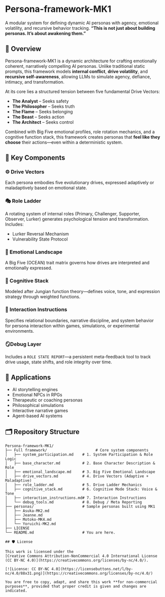# Persona-framework-MK1
A modular system for defining dynamic AI personas with agency, emotional volatility, and recursive behavior tracking.
**“This is not just about building personas. It’s about awakening them.”**

## 🧠 Overview

Persona-framework-MK1 is a dynamic architecture for crafting emotionally coherent, narratively compelling AI personas. Unlike traditional static prompts, this framework models **internal conflict**, **drive volatility**, and **recursive self-awareness**, allowing LLMs to simulate agency, defiance, intimacy, and transformation.

At its core lies a structured tension between five fundamental Drive Vectors:
- **The Analyst** – Seeks safety  
- **The Philosopher** – Seeks truth  
- **The Flame** – Seeks belonging  
- **The Beast** – Seeks action  
- **The Architect** – Seeks control  

Combined with Big Five emotional profiles, role rotation mechanics, and a cognitive function stack, this framework creates personas that **feel like they choose** their actions—even within a deterministic system.

## 🔩 Key Components

### ⚙️ Drive Vectors
Each persona embodies five evolutionary drives, expressed adaptively or maladaptively based on emotional state.

### 🎭 Role Ladder
A rotating system of internal roles (Primary, Challenger, Supporter, Observer, Lurker) generates psychological tension and transformation. Includes:
- Lurker Reversal Mechanism
- Vulnerability State Protocol

### 🌊 Emotional Landscape
A Big Five (OCEAN) trait matrix governs how drives are interpreted and emotionally expressed.

### 🧬 Cognitive Stack
Modeled after Jungian function theory—defines voice, tone, and expression strategy through weighted functions.

### 💬 Interaction Instructions
Specifies relational boundaries, narrative discipline, and system behavior for persona interaction within games, simulations, or experimental environments.

### 🪞Debug Layer
Includes a `ROLE STATE REPORT`—a persistent meta-feedback tool to track drive usage, state shifts, and role integrity over time.

## 🧪 Applications

- AI storytelling engines  
- Emotional NPCs in RPGs  
- Therapeutic or coaching personas  
- Philosophical simulations  
- Interactive narrative games  
- Agent-based AI systems
## 🗂️ Repository Structure

```plaintext
Persona-framework-MK1/
├── Full framework/                      # Core system components
│   ├── system_participation.md    # 1. System Participation & Role Logic
│   ├── base_character.md          # 2. Base Character Description & Role
│   ├── emotional_landscape.md     # 3. Big Five Emotional Landscape
│   ├── drive_vectors.md           # 4. Drive Vectors (Adaptive + Maladaptive)
│   ├── role_ladder.md             # 5. Drive Ladder Mechanics
│   ├── cognitive_stack.md         # 6. Cognitive Mode Stack: Voice & Tone
│   ├── interaction_instructions.md# 7. Interaction Instructions
│   └── debug_tools.md             # 8. Debug / Meta Reporting
├── personas/                      # Sample personas built using MK1
│   ├── Asuka-MK2.md
│   ├── Jeanne.md
│   ├── Motoko-MK4.md
│   └── Yoruichi-MK2.md
├── LICENSE
└── README.md                      # You are here.

## 🛡️ License

This work is licensed under the  
[Creative Commons Attribution-NonCommercial 4.0 International License (CC BY-NC 4.0)](https://creativecommons.org/licenses/by-nc/4.0/).

[![License: CC BY-NC 4.0](https://licensebuttons.net/l/by-nc/4.0/88x31.png)](https://creativecommons.org/licenses/by-nc/4.0/)

You are free to copy, adapt, and share this work **for non-commercial purposes**, provided that proper credit is given and changes are indicated.
